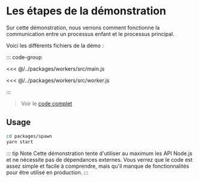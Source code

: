 # Les étapes de la démonstration

Sur cette démonstration, nous verrons comment fonctionne la communication entre un processus enfant et le processus principal.

Voici les différents fichiers de la démo :

::: code-group

<<< @/../packages/workers/src/main.js

<<< @/../packages/workers/src/worker.js

:::

> Voir le [code complet](https://github.com/romakita/bbl-nodejs-2024/tree/main/packages/workers)

## Usage

```sh
cd packages/spawn
yarn start
```

::: tip Note
Cette démonstration tente d'utiliser au maximum les API Node.js et ne nécessite pas de dépendances externes. 
Vous verrez que le code est assez simple et facile à comprendre, mais qu'il manque de fonctionnalités pour être utilisé en production.
:::


  
